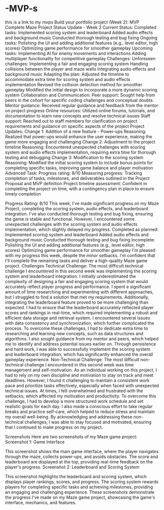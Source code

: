 # -MVP-s
this is a link to my mvps 
Build your portfolio project (Week 2): MVP Complete
Maze Project Status Update - Week 2
Current Status:
Completed tasks:
Implemented scoring system and leaderboard
Added audio effects and background music
Conducted thorough testing and bug fixing
Ongoing tasks:
Polishing the UI and adding additional features (e.g., level editor, high scores)
Optimizing game performance for smoother gameplay
Upcoming tasks:
Implementing AI for enemy movements and interactions
Adding multiplayer functionality for competitive gameplay
Challenges:
Unforeseen challenges:
Implementing a fair and engaging scoring system
Handling collisions between the player and maze walls
Integrating audio effects and background music
Adapting the plan:
Adjusted the timeline to accommodate extra time for scoring system and audio effects implementation
Revised the collision detection method for smoother gameplay
Modified the initial design to incorporate a more dynamic scoring system
Collaboration and Communication:
Peer support: Sought help from peers in the cohort for specific coding challenges and conceptual doubts
Mentor guidance: Received regular guidance and feedback from the mentor on project progress
Online resources: Utilized online forums, tutorials, and documentation to learn new concepts and resolve technical issues
Staff support: Reached out to staff members for clarification on project requirements and guidance on specific aspects of the project
Project Updates:
Change 1: Addition of a new feature - Power-ups
Reasoning: Realized that power-ups would enhance the user experience, making the game more engaging and challenging
Change 2: Adjustment to the project timeline
Reasoning: Encountered unexpected challenges with scoring system and audio effects implementation, requiring extra time for thorough testing and debugging
Change 3: Modification to the scoring system
Reasoning: Modified the initial scoring system to include bonus points for completing specific tasks, improving game balance and player motivation
Advanced Task:
Progress rating: 8/10
Measuring progress: Tracking completion of tasks, milestones, and deliverables outlined in the Project Proposal and MVP definition
Project timeline assessment: Confident in completing the project on time, with a contingency plan in place to ensure timely completion

Progress
Rating: 8/10
This week, I've made significant progress on my Maze Project, completing the scoring system, audio effects, and leaderboard integration. I've also conducted thorough testing and bug fixing, ensuring the game is stable and functional. However, I encountered some unexpected challenges with the scoring system and audio effects implementation, which slightly delayed my progress.
Completed as planned:
Implemented scoring system and leaderboard
Added audio effects and background music
Conducted thorough testing and bug fixing
Incomplete:
Polishing the UI and adding additional features (e.g., level editor, high scores)
Optimizing game performance for smoother gameplay
I'm pleased with my progress this week, despite the minor setbacks. I'm confident that I'll complete the remaining tasks and deliver a high-quality Maze game project.
Challenges
Technical Challenge:
The most difficult technical challenge I encountered in this second week was implementing the scoring system and leaderboard integration. I initially underestimated the complexity of designing a fair and engaging scoring system that would accurately reflect player progress and performance. I spent a significant amount of time researching and experimenting with different approaches, but I struggled to find a solution that met my requirements.
Additionally, integrating the leaderboard feature proved to be more challenging than expected. I had to ensure that the leaderboard accurately reflected player scores and rankings in real-time, which required implementing a robust and efficient data storage and retrieval system. I encountered several issues with data consistency and synchronization, which further complicated the process.
To overcome these challenges, I had to dedicate extra time to researching and learning new concepts, such as data structures and algorithms. I also sought guidance from my mentor and peers, which helped me to identify and address potential issues earlier on. Through persistence and hard work, I was able to successfully implement the scoring system and leaderboard integration, which has significantly enhanced the overall gameplay experience.
Non-Technical Challenge:
The most difficult non-technical challenge I encountered in this second week was time management and self-motivation. As an individual working on this project, I had to rely on my own discipline and motivation to stay on track and meet deadlines. However, I found it challenging to maintain a consistent work pace and prioritize tasks effectively, especially when faced with unexpected technical issues.
At times, I felt overwhelmed and frustrated with the setbacks, which affected my motivation and productivity. To overcome this challenge, I had to develop a more structured work schedule and set realistic goals for each day. I also made a conscious effort to take regular breaks and practice self-care, which helped to reduce stress and maintain my overall well-being. By acknowledging and addressing these non-technical challenges, I was able to stay focused and motivated, ensuring that I continued to make progress on my project.

Screenshots
Here are two screenshots of my Maze game project:
Screenshot 1: Game Interface



This screenshot shows the main game interface, where the player navigates through the maze, collects power-ups, and avoids obstacles. The score and leaderboard are displayed at the top, providing real-time feedback on the player's progress.
Screenshot 2: Leaderboard and Scoring System

This screenshot highlights the leaderboard and scoring system, which displays player rankings, scores, and progress. The scoring system rewards players for completing specific tasks and achieving milestones, providing an engaging and challenging experience.
These screenshots demonstrate the progress I've made on my Maze game project, showcasing the game's interface, mechanics, and features.




